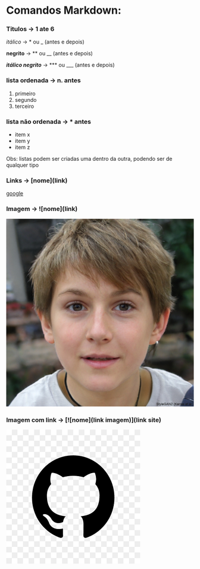 # Comandos Markdown:
### Titulos -> 1 ate 6 #

*itálico* -> * ou _ (antes e depois)

**negrito** -> ** ou __ (antes e depois)

***itálico negrito*** -> *** ou ___ (antes e depois)

### lista ordenada -> n. antes

1. primeiro
2. segundo
3. terceiro

### lista não ordenada -> * antes

* item x
* item y
* item z
  
Obs: listas podem ser criadas uma dentro da outra, podendo ser de qualquer tipo

### Links -> \[nome](link)

[google](https://www.google.com/) 

### Imagem -> \!\[nome](link)
 
![Pessoa gerada por IA](imagens/pessoaIA.jpeg)

### Imagem com link -> [\!\[nome](link imagem)](link site)

[![logo github](imagens/logoGitHub.png)](https://github.com)
